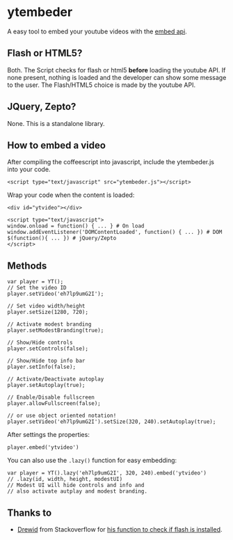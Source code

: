 ytembeder
=========

A easy tool to embed your youtube videos with the [embed api](https://developers.google.com/youtube/js_api_reference).

## Flash or HTML5?
Both. The Script checks for flash or html5 **before** loading the youtube API. If none present, nothing is loaded and the developer can show some message to the user. The Flash/HTML5 choice is made by the youtube API.

## JQuery, Zepto?
None. This is a standalone library.

## How to embed a video
After compiling the coffeescript into javascript, include the ytembeder.js into your code.  
```
<script type="text/javascript" src="ytembeder.js"></script>
```

Wrap your code when the content is loaded:
```
<div id="ytvideo"></div>

<script type="text/javascript">
window.onload = function() { ... } # On load
window.addEventListener('DOMContentLoaded', function() { ... }) # DOM
$(function(){ ... }) # jQuery/Zepto
</script>
```
## Methods

```
var player = YT();
// Set the video ID
player.setVideo('eh7lp9umG2I');

// Set video width/height
player.setSize(1280, 720);

// Activate modest branding
player.setModestBranding(true);

// Show/Hide controls
player.setControls(false);

// Show/Hide top info bar
player.setInfo(false);

// Activate/Deactivate autoplay
player.setAutoplay(true);

// Enable/Disable fullscreen
player.allowFullscreen(false);

// or use object oriented notation!
player.setVideo('eh7lp9umG2I').setSize(320, 240).setAutoplay(true);
```

After settings the properties:
```
player.embed('ytvideo')
```

You can also use the `.lazy()` function for easy embedding:
```
var player = YT().lazy('eh7lp9umG2I', 320, 240).embed('ytvideo')
// .lazy(id, width, height, modestUI)
// Modest UI will hide controls and info and
// also activate autplay and modest branding.
```

## Thanks to
- [Drewid](http://stackoverflow.com/users/402440/drewid) from Stackoverflow for [his function to check if flash is installed](http://stackoverflow.com/a/3336320).
